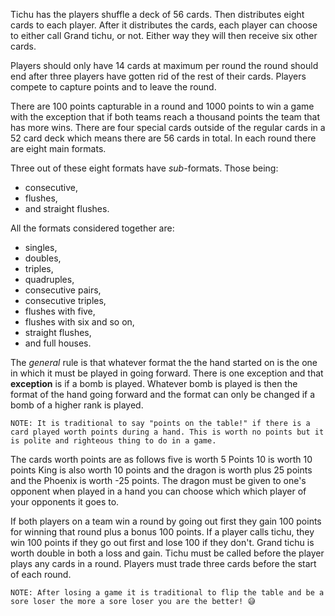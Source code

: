 Tichu has the players shuffle a deck of 56 cards. Then distributes eight cards to each player. After it distributes the cards, each player can choose to either call Grand tichu, or not. Either way they will then receive six other cards. 

Players should only have 14 cards at maximum per round the round should end after three players have gotten rid of the rest of their cards. Players compete to capture points and to leave the round.

There are 100 points capturable in a round and 1000 points to win a game with the exception that if both teams reach a thousand points the team that has more wins. There are four special cards outside of the regular cards in a 52 card deck which means there are 56 cards in total. In each round there are eight main formats.
 
Three out of these eight formats have *sub*-formats. Those being: 
* consecutive, 
* flushes, 
* and straight flushes.

All the formats considered together are:
* singles,
* doubles,
* triples,
* quadruples,
* consecutive pairs,
* consecutive triples,
* flushes with five,
* flushes with six and so on,
* straight flushes, 
* and full houses. 

The *general* rule is that whatever format the the hand started on is the one in which it must be played in going forward. There is one exception and that **exception** is if a bomb is played. Whatever bomb is played is then the format of the hand going forward and the format can only be changed if a bomb of a higher rank is played. 

    NOTE: It is traditional to say "points on the table!" if there is a card played worth points during a hand. This is worth no points but it is polite and righteous thing to do in a game. 

The cards worth points are as follows five is worth 5 Points 10 is worth 10 points King is also worth 10 points and the dragon is worth plus 25 points and the Phoenix is worth -25 points. The dragon must be given to one's opponent when played in a hand you can choose which which player of your opponents it goes to. 

If both players on a team win a round by going out first they gain 100 points for winning that round plus a bonus 100 points. If a player calls tichu, they win 100 points if they go out first and lose 100 if they don't. Grand tichu is worth double in both a loss and gain. Tichu must be called before the player plays any cards in a round. Players must trade three cards before the start of each round.

    NOTE: After losing a game it is traditional to flip the table and be a sore loser the more a sore loser you are the better! 😅